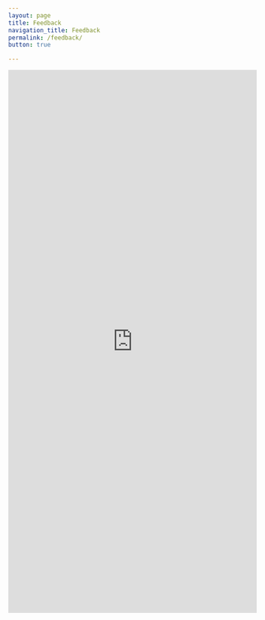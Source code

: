 ```yaml
---
layout: page
title: Feedback
navigation_title: Feedback
permalink: /feedback/
button: true

---
```


<div style="width:100%; text-align:left;">
    <iframe src="https://docs.google.com/forms/d/e/1FAIpQLSdMqZbQbMJfXCbQAuvj-8hy5htZFuK8i2iEHFgD-d3HV9_OlA/viewform?embedded=true" width="100%" height="1100" frameborder="0" marginheight="0" marginwidth="0">Loading...</iframe>
</div>
